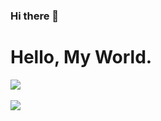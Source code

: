 ### Hi there 👋

<div aligin="center">
  <h1>Hello, My World.</h1>
  <img src="https://img.shields.io/badge/HI?style=flat-square&logo=python&logoColor=white"/></a>&nbsp 
</div>

![](https://github-readme-stats.vercel.app/api/top-langs/?username=pmh-only&theme=nord&layout=compact)

<!--
**wHoIsDReAmer/wHoIsDReAmer** is a ✨ _special_ ✨ repository because its `README.md` (this file) appears on your GitHub profile.

Here are some ideas to get you started:

- 🔭 I’m currently working on ...
- 🌱 I’m currently learning ...
- 👯 I’m looking to collaborate on ...
- 🤔 I’m looking for help with ...
- 💬 Ask me about ...
- 📫 How to reach me: ...
- 😄 Pronouns: ...
- ⚡ Fun fact: ...
-->
